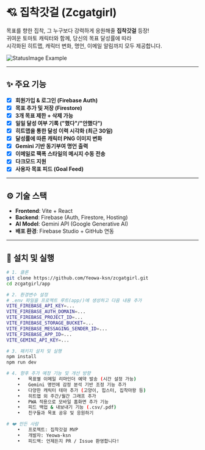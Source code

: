 # 💘 집착갓걸 (Zcgatgirl)

목표를 향한 집착, 그 누구보다 강력하게 응원해줄 **집착갓걸** 등장!  
귀여운 토마토 캐릭터와 함께, 당신의 목표 달성률에 따라  
시각화된 히트맵, 캐릭터 변화, 명언, 이메일 알림까지 모두 제공합니다.

![StatusImage Example](./src/assets/level1_happy.png)

---

## ✨ 주요 기능

- [x] **회원가입 & 로그인 (Firebase Auth)**
- [x] **목표 추가 및 저장 (Firestore)**
- [x] **3개 목표 제한 + 삭제 가능**
- [x] **일일 달성 여부 기록 ("했다"/"안했다")**
- [x] **히트맵을 통한 달성 이력 시각화 (최근 30일)**
- [x] **달성률에 따른 캐릭터 PNG 이미지 변화**
- [x] **Gemini 기반 동기부여 명언 출력**
- [x] **이메일로 팩폭 스타일의 메시지 수동 전송**
- [x] **다크모드 지원**
- [x] **사용자 목표 피드 (Goal Feed)**

---

## ⚙️ 기술 스택

- **Frontend**: Vite + React
- **Backend**: Firebase (Auth, Firestore, Hosting)
- **AI Model**: Gemini API (Google Generative AI)
- **배포 환경**: Firebase Studio + GitHub 연동

---

## 🚀 설치 및 실행

```bash
# 1. 클론
git clone https://github.com/Yeowa-ksn/zcgatgirl.git
cd zcgatgirl/app

# 2. 환경변수 설정
# .env 파일을 프로젝트 루트(app/)에 생성하고 다음 내용 추가
VITE_FIREBASE_API_KEY=...
VITE_FIREBASE_AUTH_DOMAIN=...
VITE_FIREBASE_PROJECT_ID=...
VITE_FIREBASE_STORAGE_BUCKET=...
VITE_FIREBASE_MESSAGING_SENDER_ID=...
VITE_FIREBASE_APP_ID=...
VITE_GEMINI_API_KEY=...

# 3. 패키지 설치 및 실행
npm install
npm run dev

# 4. 향후 추가 예정 기능 및 개선 방향
	•	목표별 이메일 리마인더 예약 발송 (시간 설정 가능)
	•	Gemini 명언에 감정 분석 기반 조정 기능 추가
	•	다양한 캐릭터 테마 추가 (고양이, 힙스터, 집착마왕 등)
	•	히트맵 외 주간/월간 그래프 추가
	•	PWA 적용으로 모바일 홈화면 추가 기능
	•	피드 백업 & 내보내기 기능 (.csv/.pdf)
	•	친구들과 목표 공유 및 응원하기

# ❤️ 만든 사람
	•	프로젝트: 집착갓걸 MVP
	•	개발자: Yeowa-ksn
	•	피드백: 언제든지 PR / Issue 환영합니다!
